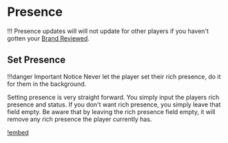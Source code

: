 # Presence

!!!
    Presence updates will will not update for other players if you haven't gotten your [Brand Reviewed](https://dev.epicgames.com/docs/services/en-US/EpicAccountServices/BrandReview/index.html).

## Set Presence

!!!danger Important Notice
    Never let the player set their rich presence, do it for them in the background.

Setting presence is very straight forward. You simply input the players rich presence and status. If you don't want rich presence, you simply leave that field empty. Be aware that by leaving the rich presence field empty, it will remove any rich presence the player currently has.

[!embed](https://blueprintue.com/render/27ujvnkb/)
